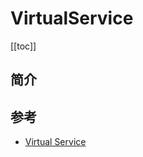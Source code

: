 # VirtualService

[[toc]]

## 简介

## 参考

- [Virtual Service](https://istio.io/docs/reference/config/networking/v1alpha3/virtual-service/)